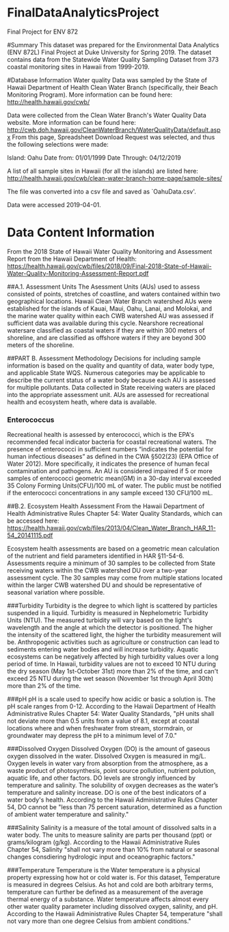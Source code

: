 # FinalDataAnalyticsProject
Final Project for ENV 872 

#Summary
This dataset was prepared for the Environmental Data Analytics (ENV 872L) Final Project at Duke University for Spring 2019.
The dataset contains data from the Statewide Water Quality Sampling Dataset from 373 coastal monitoring sites in Hawaii from 1999-2019.

#Database Information
Water quality Data was sampled by the State of Hawaii Department of Health Clean Water Branch (specifically, their Beach Monitoring Program). More information can be found here: 
http://health.hawaii.gov/cwb/


Data were collected from the Clean Water Branch's Water Quality Data website. More information can be found here: http://cwb.doh.hawaii.gov/CleanWaterBranch/WaterQualityData/default.aspx
From this page, Spreadsheet Download Request was selected, and thus the following selections were made: 


Island: Oahu 
Date from: 01/01/1999
Date Through: 04/12/2019


A list of all sample sites in Hawaii (for all the islands) are listed here:
http://health.hawaii.gov/cwb/clean-water-branch-home-page/sample-sites/


The file was converted into a csv file and saved as `OahuData.csv'. 

Data were accessed 2019-04-01.

# Data Content Information
From the 2018 State of Hawaii Water Quality Monitoring and Assessment Report from the Hawaii Department of Health: 
https://health.hawaii.gov/cwb/files/2018/09/Final-2018-State-of-Hawaii-Water-Quality-Monitoring-Assessment-Report.pdf

##A.1. Assessment Units
The Asessment Units (AUs) used to assess consisted of points, stretches of coastline, and waters contained within two geographical locations. Hawaii Clean Water Branch watershed AUs were established for the islands of Kauai, Maui, Oahu, Lanai, and Molokai, and the marine water quality within each
CWB watershed AU was assessed if sufficient data was available during this cycle. Nearshore recreational watersare classified as coastal waters if they are within 300 meters of shoreline, and are classified as offshore waters if they are beyond 300 meters of the shoreline. 

##PART B. Assessment Methodology
Decisions for including sample information is based on the quality and quantity of data, water body type, and applicable State WQS. Numerous categories may be applicable to describe the current status of a water body because each AU is assessed for multiple pollutants. Data collected in State receiving waters are placed into the appropriate assessment unit.  AUs are assessed for recreational health and ecosystem heath, where data is available. 

### Enterococcus
Recreational health is assessed by enterococci, which is the EPA's recommended fecal indicator bacteria for coastal recreational waters. The presence of enterococci in sufficient numbers “indicates the potential for human infectious diseases” as defined in the CWA §502(23) (EPA Office of Water 2012). More specifically, it indicates the presence of human fecal contamination and pathogens. An AU is considered impaired if 5 or more samples of enterococci geometric mean(GM) in a 30-day interval exceeded 35 Colony Forming Units(CFU)/100 mL of water. The public must be notified if the enterococci concentrations in any sample exceed 130 CFU/100 mL. 

##B.2. Ecosystem Health Assessment
From the Hawaii Department of Health Administrative Rules Chapter 54: Water Quality Standards, which can be accessed here:
https://health.hawaii.gov/cwb/files/2013/04/Clean_Water_Branch_HAR_11-54_20141115.pdf

Ecosystem health assessments are based on a geometric mean calculation of the nutrient and
field parameters identified in HAR §11-54-6. Assessments require a minimum of 30 samples to be collected from State receiving waters within the CWB watershed DU over a two-year assessment cycle. The 30 samples may come from multiple stations located within the larger CWB watershed DU and should be representative of seasonal variation where possible. 

###Turbidity
Turbidity is the degree to which light is scattered by particles suspended in a liquid. Turbidity is measured in Nephelometric Turbidity Units (NTU). The measured turbidity will vary based on the light's wavelength and the angle at which the detector is positioned. The higher the intensity of the scattered light, the higher the turbidity measurement will be. Anthropogenic activities such as agriculture or construction can lead to sediments entering water bodies and will increase turbidity. Aquatic ecosystems can be negatively affected by high turbidity values over a long period of time. In Hawaii, turbidity values are not to exceed 10 NTU during the dry season (May 1st-October 31st) more than 2% of the time, and can't exceed 25 NTU during the wet season (November 1st through April 30th) more than 2% of the time. 


###pH
pH is a scale used to specify how acidic or basic a solution is. The pH scale ranges from 0-12.  According to the Hawaii Department of Health Administrative Rules Chapter 54: Water Quality Standards, "pH units shall not deviate more than 0.5 units from a value of 8.1, except at coastal locations where and when freshwater from stream, stormdrain, or groundwater may depress the pH to a minimum level of 7.0."


###Dissolved Oxygen
Dissolved Oxygen (DO) is the amount of gaseous oxygen dissolved in the water. Dissolved Oxygen is measured in mg/L. Oxygen levels in water vary from absorption from the atmosphere, as a waste product of photosynthesis, point source pollution, nutrient polution, aquatic life, and other factors. DO levels are strongly influenced by temperature and salinity. The solubility of oxygen decreases as the water’s temperature and salinity increase. DO is one of the best indicators of a water body's health.   According to the Hawaii Administrative Rules Chapter 54, DO cannot be "less than 75 percent saturation, determined as a function of ambient water temperature and salinity."

###Salinity
Salinity is a measure of the total amount of dissolved salts in a water body. The units to measure salinity are parts per thousand (ppt) or grams/kilogram (g/kg). According to the Hawaii Administrative Rules Chapter 54, Salinity "shall not vary more than 10% from natural or seasonal changes consdiering hydrologic input and oceanographic factors." 

###Temperature
Temperature is the Water temperature is a physical property expressing how hot or cold water is. For this dataset, Temperature is measured in degrees Celsius.  As hot and cold are both arbitrary terms, temperature can further be defined as a measurement of the average thermal energy of a substance. Water temperature affects almost every other water quality parameter including dissolved oxygen, salinity, and pH.  According to the Hawaii Administrative Rules Chapter 54, temperature "shall not vary more than one degree Celsius from ambient conditions."
